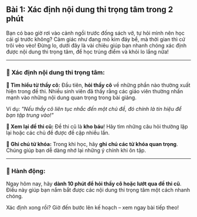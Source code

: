 ## Bài 1: Xác định nội dung thi trọng tâm trong 2 phút

Bạn có bao giờ rơi vào cảnh ngồi trước đống sách vở, tự hỏi mình nên học cái gì trước không? Cảm giác như đang mò kim đáy bể, mà thời gian thì cứ trôi vèo vèo! Đừng lo, dưới đây là vài chiêu giúp bạn nhanh chóng xác định được nội dung thi trọng tâm, để học trúng điểm và khỏi lo lắng nữa!

---

### 📌 Xác định nội dung thi trọng tâm:

**🔹 Tìm hiểu từ thầy cô:**
Đầu tiên, **hỏi thầy cô** về những phần nào thường xuất hiện trong đề thi. Nhiều sinh viên đã thấy rằng các giáo viên thường nhấn mạnh vào những nội dung quan trọng trong bài giảng.

Ví dụ: *"Nếu thầy cô liên tục nhắc đến một chủ đề, đó chính là tín hiệu để bạn tập trung vào!"*

**🔹 Xem lại đề thi cũ:**
Đề thi cũ là **kho báu**! Hãy tìm những câu hỏi thường lặp lại hoặc các chủ đề được đề cập nhiều lần. 

**🔹 Ghi chú từ khóa:**
Trong khi học, hãy **ghi chú các từ khóa quan trọng**. Chúng giúp bạn dễ dàng nhớ lại những ý chính khi ôn tập.

---

### 🚀 Hành động:

Ngay hôm nay, hãy **dành 10 phút để hỏi thầy cô hoặc lướt qua đề thi cũ**. Điều này giúp bạn nắm bắt được các nội dung thi trọng tâm một cách nhanh chóng.

Xác định xong rồi? Giờ đến bước lên kế hoạch – xem ngay bài tiếp theo!